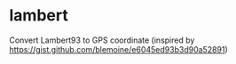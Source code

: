 # lambert
Convert Lambert93 to GPS coordinate (inspired by https://gist.github.com/blemoine/e6045ed93b3d90a52891)
